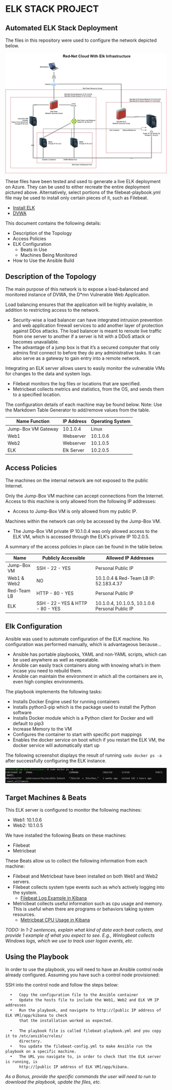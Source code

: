 # ELK STACK PROJECT
## Automated ELK Stack Deployment
The files in this repository were used to configure the network depicted below.

![ELK Cloud](https://github.com/RED-USO/Cyber-Mastery/blob/7fff0157d485854a8526b4faddc67fcfebfc80bb/Diagrams/Red-Net%20Cloud%20With%20Elk.jpg)

These files have been tested and used to generate a live ELK deployment on Azure. They can be used to either recreate the entire deployment pictured above. Alternatively, select portions of the filebeat-playbook.yml file may be used to install only certain pieces of it, such as Filebeat.

* [Install ELK](https://github.com/RED-USO/Cyber-Mastery/blob/722cf1f153e85e157b3e50b1832db1283de02a48/Ansible/install-Elk.jpg)
* [DVWA](https://github.com/RED-USO/Cyber-Mastery/blob/7577f0a0bca0ca6f01d6fae47f015062e2090900/Ansible/DVWA%20Setup%20yml%20script.jpg)

This document contains the following details:

* Description of the Topology
* Access Policies
* ELK Configuration 
  * Beats in Use
  * Machines Being Monitored
* How to Use the Ansible Build

## Description of the Topology

The main purpose of this network is to expose a load-balanced and monitored instance of DVWA, the D*mn Vulnerable Web Application.

Load balancing ensures that the application will be highly available, in addition to restricting access to the network.

* Security-wise a load balancer can have integrated intrusion prevention and web application firewall services to add another layer of protection against DDos attacks.  The load balancer is meant to reroute live traffic from one server to another if a server is hit with a DDoS attack or becomes unavailable.
* The advantage of a jump box is that it’s a secured computer that only admins first connect to before they do any administrative tasks.  It can also serve as a gateway to gain entry into a remote network.
            
Integrating an ELK server allows users to easily monitor the vulnerable VMs for changes to the data and system logs.

* Filebeat monitors the log files or locations that are specified.
* Metricbeat collects metrics and statistics, from the OS, and sends them to a specified location.

The configuration details of each machine may be found below. Note: Use the Markdown Table Generator to add/remove values from the table.

Name	Function | IP Address | Operating System
-------------- | ---------- | ----------------
Jump-Box VM	Gateway | 10.1.0.4 | Linux
Web1 | Webserver | 10.1.0.6 | Linux
Web2 | Webserver | 10.1.0.5 | Linux
ELK | Elk Server | 10.2.0.5 | Linux

## Access Policies

The machines on the internal network are not exposed to the public Internet.

Only the Jump-Box VM machine can accept connections from the Internet. Access to this machine is only allowed from the following IP addresses:

* Access to Jump-Box VM is only allowed from my public IP.
      
Machines within the network can only be accessed by the Jump-Box VM.

* The Jump-Box VM private IP 10.1.0.4 was only allowed access to the ELK VM, which is accessed through the ELK’s private IP 10.2.0.5.
 
A summary of the access policies in place can be found in the table below.

Name | Publicly Accessible | Allowed IP Addresses
---- | ------------------- | --------------------
Jump-Box VM | SSH - 22 - YES | Personal Public IP
Web1 & Web2 | NO | 10.1.0.4 & Red-Team LB IP: 52.183.4.37
Red-Team LB | HTTP - 80 - YES | Personal Public IP
ELK | SSH - 22 – YES & HTTP - 80 - YES | 10.1.0.4, 10.1.0.5, 10.1.0.6 Personal Public IP

## Elk Configuration

Ansible was used to automate configuration of the ELK machine. No configuration was performed manually, which is advantageous because...

* Ansible has portable playbooks, YAML and non-YAML scripts, which can be used anywhere as well as repeatable.
* Ansible can easily track containers along with knowing what’s in them incase you need to rebuild them.
* Ansible can maintain the environment in which all the containers are in, even high complex environments.

The playbook implements the following tasks:

* Installs Docker Engine used for running containers
* Installs python3-pip which is the package used to install the Python software
* Installs Docker module which is a Python client for Docker and will default to pip3
* Increase Memory to the VM
* Configures the container to start with specific port mappings
* Enables the docker service on boot which if you restart the ELK VM, the docker service will automatically start up
          
The following screenshot displays the result of running `sudo docker ps -a` after successfully configuring the ELK instance.

![Docker ps](https://github.com/RED-USO/Cyber-Mastery/blob/cd77a00750f4b536a3b94799ea05de7b780f0eb1/Ansible/Docker%20ps%20-a.jpg)
 
## Target Machines & Beats

This ELK server is configured to monitor the following machines:

* Web1: 10.1.0.6
* Web2: 10.1.0.5

We have installed the following Beats on these machines:

* Filebeat
* Metricbeat

These Beats allow us to collect the following information from each machine:

* Filebeat and Metricbeat have been installed on both Web1 and Web2 servers.
* Filebeat collects system type events such as who’s actively logging into the system.
  * [Filebeat Log Example in Kibana](https://github.com/RED-USO/Cyber-Mastery/blob/3c2fb2d0196f3e5e44fb4050d731d6aca4d5257b/Images/Filebeat%20Log%20Pic.jpg)
* Metricbeat collects useful information such as cpu usage and memory. This is useful when there are programs or behaviors taking system resources.
  * [Metricbeat CPU Usage in Kibana](https://github.com/RED-USO/Cyber-Mastery/blob/3c2fb2d0196f3e5e44fb4050d731d6aca4d5257b/Images/Metricbeat%20Metric%20Pic.jpg)
          
*TODO: In 1-2 sentences, explain what kind of data each beat collects, and provide 1 example of what you expect to see. E.g., Winlogbeat collects Windows logs, which we use to track user logon events, etc.*

## Using the Playbook

In order to use the playbook, you will need to have an Ansible control node already configured. Assuming you have such a control node provisioned:

SSH into the control node and follow the steps below:

      •   Copy the configuration file to the Ansible container
      •   Update the hosts file to include the Web1, Web2 and ELK VM IP addresses
      •   Run the playbook, and navigate to http://[public IP address of ELK VM]/app/kibana to check
          that the installation worked as expected.
      
      •   The playbook file is called filebeat-playbook.yml and you copy it to /etc/ansible/roles/
          directory.
      •   You update the filebeat-config.yml to make Ansible run the playbook on a specific machine.
      •   The URL you navigate to, in order to check that the ELK server is running, is
          http://[public IP address of ELK VM]/app/kibana.
      
*As a Bonus, provide the specific commands the user will need to run to download the playbook, update the files, etc.*
